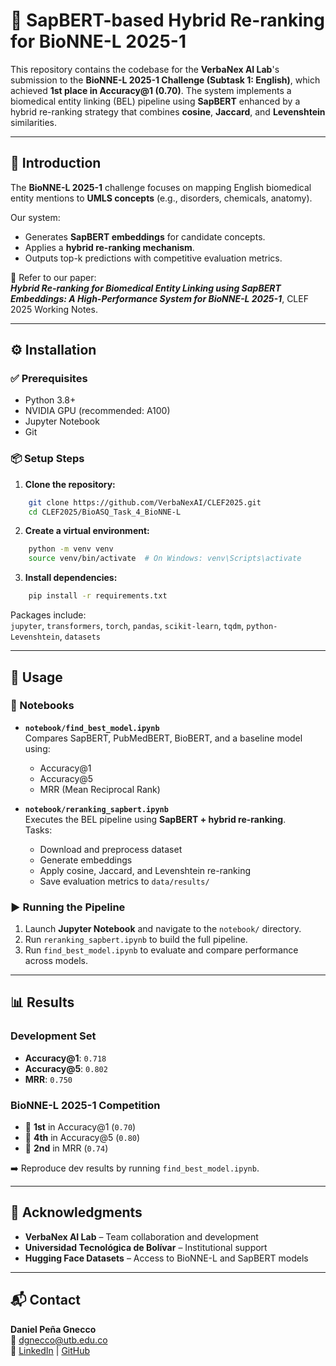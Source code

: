# 🧠 SapBERT-based Hybrid Re-ranking for BioNNE-L 2025-1

This repository contains the codebase for the **VerbaNex AI Lab**'s submission to the **BioNNE-L 2025-1 Challenge (Subtask 1: English)**, which achieved **1st place in Accuracy@1 (0.70)**. The system implements a biomedical entity linking (BEL) pipeline using **SapBERT** enhanced by a hybrid re-ranking strategy that combines **cosine**, **Jaccard**, and **Levenshtein** similarities.

---

## 📘 Introduction

The **BioNNE-L 2025-1** challenge focuses on mapping English biomedical entity mentions to **UMLS concepts** (e.g., disorders, chemicals, anatomy).

Our system:
- Generates **SapBERT embeddings** for candidate concepts.
- Applies a **hybrid re-ranking mechanism**.
- Outputs top-k predictions with competitive evaluation metrics.

📄 Refer to our paper:  
**_Hybrid Re-ranking for Biomedical Entity Linking using SapBERT Embeddings: A High-Performance System for BioNNE-L 2025-1_**, CLEF 2025 Working Notes.

---

## ⚙️ Installation

### ✅ Prerequisites
- Python 3.8+
- NVIDIA GPU (recommended: A100)
- Jupyter Notebook
- Git

### 📦 Setup Steps

1. **Clone the repository:**
```bash
    git clone https://github.com/VerbaNexAI/CLEF2025.git  
    cd CLEF2025/BioASQ_Task_4_BioNNE-L
```
2. **Create a virtual environment:**
```bash
    python -m venv venv  
    source venv/bin/activate  # On Windows: venv\Scripts\activate
```
3. **Install dependencies:**
```bash
    pip install -r requirements.txt
```
Packages include:  
`jupyter`, `transformers`, `torch`, `pandas`, `scikit-learn`, `tqdm`, `python-Levenshtein`, `datasets`

---

## 🚀 Usage

### 📒 Notebooks

- **`notebook/find_best_model.ipynb`**  
  Compares SapBERT, PubMedBERT, BioBERT, and a baseline model using:
  - Accuracy@1
  - Accuracy@5
  - MRR (Mean Reciprocal Rank)

- **`notebook/reranking_sapbert.ipynb`**  
  Executes the BEL pipeline using **SapBERT + hybrid re-ranking**.  
  Tasks:
  - Download and preprocess dataset
  - Generate embeddings
  - Apply cosine, Jaccard, and Levenshtein re-ranking
  - Save evaluation metrics to `data/results/`

### ▶️ Running the Pipeline

1. Launch **Jupyter Notebook** and navigate to the `notebook/` directory.
2. Run `reranking_sapbert.ipynb` to build the full pipeline.
3. Run `find_best_model.ipynb` to evaluate and compare performance across models.

---

## 📊 Results

### Development Set
- **Accuracy@1**: `0.718`
- **Accuracy@5**: `0.802`
- **MRR**: `0.750`

### BioNNE-L 2025-1 Competition
- 🥇 **1st** in Accuracy@1 (`0.70`)
- 🏅 **4th** in Accuracy@5 (`0.80`)
- 🥈 **2nd** in MRR (`0.74`)

➡️ Reproduce dev results by running `find_best_model.ipynb`.

---

## 🙏 Acknowledgments

- **VerbaNex AI Lab** – Team collaboration and development  
- **Universidad Tecnológica de Bolívar** – Institutional support  
- **Hugging Face Datasets** – Access to BioNNE-L and SapBERT models

---

## 📬 Contact

**Daniel Peña Gnecco**  
📧 [dgnecco@utb.edu.co](mailto:dgnecco@utb.edu.co)  
🔗 [LinkedIn](https://www.linkedin.com/in/danielarturopeña) | [GitHub](https://github.com/Danp06)
